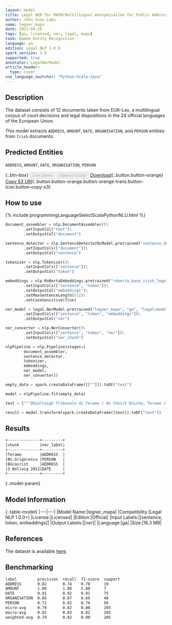 ```yaml
---
layout: model
title: Legal NER for MAPA(Multilingual Anonymisation for Public Administrations)
author: John Snow Labs
name: legner_mapa
date: 2023-04-28
tags: [ga, licensed, ner, legal, mapa]
task: Named Entity Recognition
language: ga
edition: Legal NLP 1.0.0
spark_version: 3.0
supported: true
annotator: LegalNerModel
article_header:
  type: cover
use_language_switcher: "Python-Scala-Java"
---
```


## Description

The dataset consists of 12 documents taken from EUR-Lex, a multilingual corpus of court decisions and legal dispositions in the 24 official languages of the European Union.

This model extracts `ADDRESS`, `AMOUNT`, `DATE`, `ORGANISATION`, and `PERSON` entities from `Irish` documents.

## Predicted Entities

`ADDRESS`, `AMOUNT`, `DATE`, `ORGANISATION`, `PERSON`

{:.btn-box}
<button class="button button-orange" disabled>Live Demo</button>
<button class="button button-orange" disabled>Open in Colab</button>
[Download](https://s3.amazonaws.com/auxdata.johnsnowlabs.com/legal/models/legner_mapa_ga_1.0.0_3.0_1682670223837.zip){:.button.button-orange}
[Copy S3 URI](s3://auxdata.johnsnowlabs.com/legal/models/legner_mapa_ga_1.0.0_3.0_1682670223837.zip){:.button.button-orange.button-orange-trans.button-icon.button-copy-s3}

## How to use



<div class="tabs-box" markdown="1">
{% include programmingLanguageSelectScalaPythonNLU.html %}

```python
document_assembler = nlp.DocumentAssembler()\
        .setInputCol("text")\
        .setOutputCol("document")

sentence_detector = nlp.SentenceDetectorDLModel.pretrained("sentence_detector_dl", "xx")\
        .setInputCols(["document"])\
        .setOutputCol("sentence")

tokenizer = nlp.Tokenizer()\
        .setInputCols(["sentence"])\
        .setOutputCol("token")

embeddings = nlp.RoBertaEmbeddings.pretrained("roberta_base_irish_legal","gle")\
        .setInputCols(["sentence", "token"])\
        .setOutputCol("embeddings")\
        .setMaxSentenceLength(512)\
        .setCaseSensitive(True)

ner_model = legal.NerModel.pretrained("legner_mapa", "ga", "legal/models")\
        .setInputCols(["sentence", "token", "embeddings"])\
        .setOutputCol("ner")

ner_converter = nlp.NerConverter()\
        .setInputCols(["sentence", "token", "ner"])\
        .setOutputCol("ner_chunk")

nlpPipeline = nlp.Pipeline(stages=[
        document_assembler,
        sentence_detector,
        tokenizer,
        embeddings,
        ner_model,
        ner_converter])

empty_data = spark.createDataFrame([[""]]).toDF("text")

model = nlpPipeline.fit(empty_data)

text = ["""Dhiúltaigh Tribunale di Teramo ( An Chúirt Dúiche, Teramo ) an t-iarratas a rinne Bn.Grigorescu, ar bhonn teagmhasach, chun aitheantas a thabhairt san Iodáil do bhreithiúnas colscartha Tribunalul București ( An Chúirt Réigiúnach, Búcairist ) an 3 Nollaig 2012, de bhun Rialachán Uimh."""]

result = model.transform(spark.createDataFrame([text]).toDF("text"))
```

</div>

## Results

```bash
+--------------+---------+
|chunk         |ner_label|
+--------------+---------+
|Teramo        |ADDRESS  |
|Bn.Grigorescu |PERSON   |
|Búcairist     |ADDRESS  |
|3 Nollaig 2012|DATE     |
+--------------+---------+
```

{:.model-param}
## Model Information

{:.table-model}
|---|---|
|Model Name:|legner_mapa|
|Compatibility:|Legal NLP 1.0.0+|
|License:|Licensed|
|Edition:|Official|
|Input Labels:|[sentence, token, embeddings]|
|Output Labels:|[ner]|
|Language:|ga|
|Size:|16.3 MB|

## References

The dataset is available [here](https://huggingface.co/datasets/joelito/mapa).

## Benchmarking

```bash
label         precision  recall  f1-score  support 
ADDRESS       0.82       0.74    0.78      19      
AMOUNT        1.00       1.00    1.00      7       
DATE          0.91       0.92    0.91      75      
ORGANISATION  0.65       0.67    0.66      48      
PERSON        0.71       0.82    0.76      56      
micro-avg     0.79       0.82    0.80      205     
macro-avg     0.82       0.83    0.82      205     
weighted-avg  0.79       0.82    0.80      205
```
